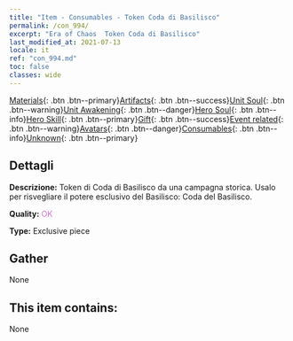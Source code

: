 ```yaml
---
title: "Item - Consumables - Token Coda di Basilisco"
permalink: /con_994/
excerpt: "Era of Chaos  Token Coda di Basilisco"
last_modified_at: 2021-07-13
locale: it
ref: "con_994.md"
toc: false
classes: wide
---
```

 [Materials](/ItemsIT/){: .btn .btn--primary}[Artifacts](/ItemsIT/Artifacts/){: .btn .btn--success}[Unit Soul](/ItemsIT/UnitSoul/){: .btn .btn--warning}[Unit Awakening](/ItemsIT/UnitAwakening/){: .btn .btn--danger}[Hero Soul](/ItemsIT/HeroSoul/){: .btn .btn--info}[Hero Skill](/ItemsIT/HeroSkill/){: .btn .btn--primary}[Gift](/ItemsIT/Gift/){: .btn .btn--success}[Event related](/ItemsIT/Events/){: .btn .btn--warning}[Avatars](/ItemsIT/Avatars/){: .btn .btn--danger}[Consumables](/ItemsIT/Consumables/){: .btn .btn--info}[Unknown](/ItemsIT/Unknown/){: .btn .btn--primary}

## Dettagli
 **Descrizione:** Token di Coda di Basilisco da una campagna storica. Usalo per risvegliare il potere esclusivo del Basilisco: Coda del Basilisco.

 **Quality:** <span style="color: #DA70D6">OK</span>

 **Type:** Exclusive piece

## Gather

  None

## This item contains:

  None

